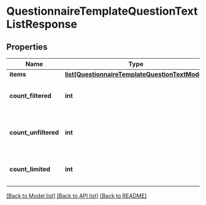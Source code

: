 # QuestionnaireTemplateQuestionTextListResponse

## Properties
Name | Type | Description | Notes
------------ | ------------- | ------------- | -------------
**items** | [**list[QuestionnaireTemplateQuestionTextModel]**](QuestionnaireTemplateQuestionTextModel.md) |  | [optional] 
**count_filtered** | **int** | Count of total items with filters in place | [optional] 
**count_unfiltered** | **int** | Count of total items without filters in place | [optional] 
**count_limited** | **int** | Count of items with limit in place | [optional] 

[[Back to Model list]](../README.md#documentation-for-models) [[Back to API list]](../README.md#documentation-for-api-endpoints) [[Back to README]](../README.md)


